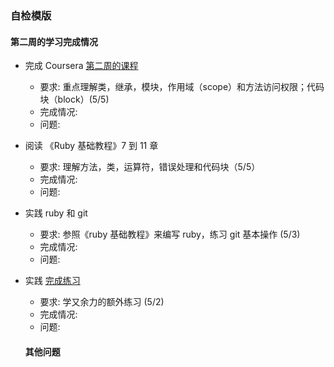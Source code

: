 
### 自检模版

#### 第二周的学习完成情况

- 完成 Coursera [第二周的课程](https://www.coursera.org/learn/ruby-on-rails-intro/home/week/2)
  - 要求: 重点理解类，继承，模块，作用域（scope）和方法访问权限；代码块（block）(5/5)
  - 完成情况:
  - 问题:
- 阅读 《Ruby 基础教程》7 到 11 章
  - 要求: 理解方法，类，运算符，错误处理和代码块（5/5）
  - 完成情况:
  - 问题:
- 实践 ruby 和 git
  - 要求: 参照《ruby 基础教程》来编写 ruby，练习 git 基本操作 (5/3)
  - 完成情况:
  - 问题:
- 实践 [完成练习](http://learnrubythehardway.org/book/)
  - 要求: 学又余力的额外练习 (5/2)
  - 完成情况:
  - 问题:

  #### 其他问题
